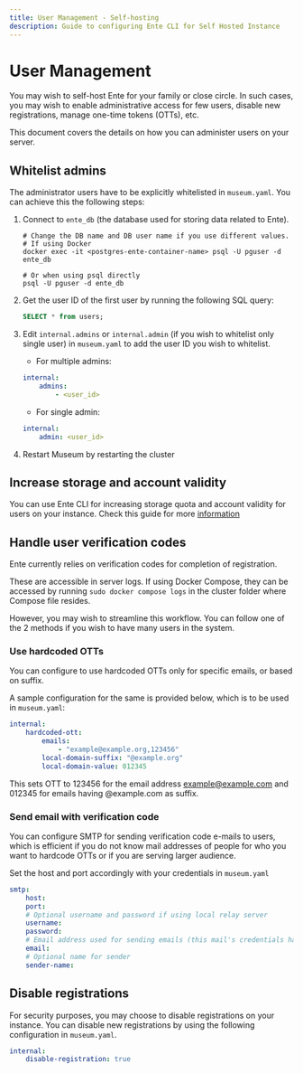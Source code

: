 ```yaml
---
title: User Management - Self-hosting
description: Guide to configuring Ente CLI for Self Hosted Instance
---
```


# User Management

You may wish to self-host Ente for your family or close circle. In such cases,
you may wish to enable administrative access for few users, disable new registrations,
manage one-time tokens (OTTs), etc.

This document covers the details on how you can administer users on your server.

## Whitelist admins

The administrator users have to be explicitly whitelisted in `museum.yaml`. You can achieve this
the following steps:

1. Connect to `ente_db` (the database used for storing data
related to Ente).
    ``` shell
    # Change the DB name and DB user name if you use different values.
    # If using Docker
    docker exec -it <postgres-ente-container-name> psql -U pguser -d ente_db 

    # Or when using psql directly
    psql -U pguser -d ente_db 
    ```

2. Get the user ID of the first user by running the following SQL query:
    ``` sql
    SELECT * from users;
    ```

3. Edit `internal.admins` or `internal.admin` (if you wish to whitelist only single user) in `museum.yaml`
    to add the user ID you wish to whitelist.

    - For multiple admins:
    ``` yaml
    internal:
        admins:
            - <user_id>
    ```
    - For single admin:
    ``` yaml
    internal:
        admin: <user_id>
    ```

4. Restart Museum by restarting the cluster

## Increase storage and account validity

You can use Ente CLI for increasing storage quota and account validity for
users on your instance. Check this guide for more
[information](/self-hosting/administration/cli#step-4-increase-storage-and-account-validity)

## Handle user verification codes

Ente currently relies on verification codes for completion of registration.

These are accessible in server logs. If using Docker Compose, they can be
accessed by running `sudo docker compose logs` in the cluster folder where Compose
file resides.

However, you may wish to streamline this workflow. You can follow one of the 2 methods
if you wish to have many users in the system.

### Use hardcoded OTTs

You can configure to use hardcoded OTTs only for specific emails, or based on suffix.

A sample configuration for the same is provided below, which is to be used in `museum.yaml`:

``` yaml
internal:
    hardcoded-ott:
        emails:
            - "example@example.org,123456"
        local-domain-suffix: "@example.org"
        local-domain-value: 012345
```

This sets OTT to 123456 for the email address example@example.com and 012345 for emails having @example.com as suffix.

### Send email with verification code

You can configure SMTP for sending verification code e-mails to users, which
is efficient if you do not know mail addresses of people for who you want to hardcode
OTTs or if you are serving larger audience.

Set the host and port accordingly with your credentials in `museum.yaml`

``` yaml
smtp:
    host:
    port:
    # Optional username and password if using local relay server
    username:
    password:
    # Email address used for sending emails (this mail's credentials have to be provided)
    email:
    # Optional name for sender
    sender-name:
```

## Disable registrations

For security purposes, you may choose to disable registrations on your instance. You can disable new
registrations by using the following configuration in `museum.yaml`.

``` yaml
internal:
    disable-registration: true
```

